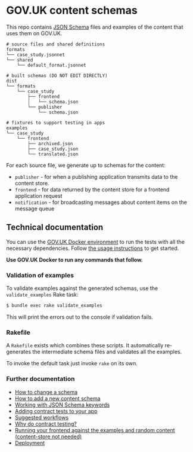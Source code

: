 # GOV.UK content schemas

This repo contains [JSON Schema](http://json-schema.org/) files and examples of the content that uses them on GOV.UK.

```
# source files and shared definitions
formats
└── case_study.jsonnet
└── shared
    └── default_format.jsonnet

# built schemas (DO NOT EDIT DIRECTLY)
dist
└── formats
    └── case_study
        ├── frontend
        │   └── schema.json
        └── publisher
            └── schema.json

# fixtures to support testing in apps
examples
└── case_study
    └── frontend
        ├── archived.json
        ├── case_study.json
        └── translated.json

```

For each source file, we generate up to schemas for the content:

* `publisher` - for when a publishing application transmits data to the content store.
* `frontend` - for data returned by the content store for a frontend application request
* `notification` - for broadcasting messages about content items on the message queue

## Technical documentation

You can use the [GOV.UK Docker environment](https://github.com/alphagov/govuk-docker) to run the tests with all the necessary dependencies. Follow [the usage instructions](https://github.com/alphagov/govuk-docker#usage) to get started.

**Use GOV.UK Docker to run any commands that follow.**

### Validation of examples

To validate examples against the generated schemas, use the `validate_examples`
Rake task:

```sh
$ bundle exec rake validate_examples
```

This will print the errors out to the console if validation fails.

### Rakefile

A `Rakefile` exists which combines these scripts. It
automatically re-generates the intermediate schema files and validates all the
examples.

To invoke the default task just invoke `rake` on its own.

### Further documentation

* [How to change a schema](docs/changing-a-schema.md)
* [How to add a new content schema](docs/adding-a-new-schema.md)
* [Working with JSON Schema keywords](docs/working-with-json-schema-keywords.md)
* [Adding contract tests to your app](docs/contract-testing-howto.md)
* [Suggested workflows](docs/suggested-workflows.md)
* [Why do contract testing?](docs/why-contract-testing.md)
* [Running your frontend against the examples and random content (content-store not needed)](docs/running-frontend-against-examples.md)
* [Deployment](docs/deployment.md)
